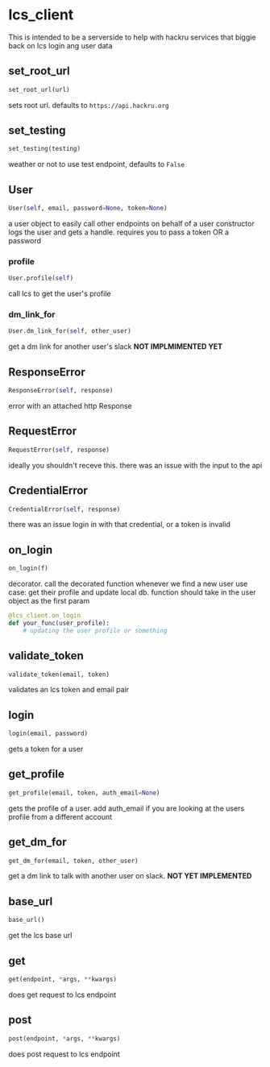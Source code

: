 <h1 id="lcs_client">lcs_client</h1>


This is intended to be a serverside to help with hackru services that biggie back
on lcs login ang user data

<h2 id="lcs_client.set_root_url">set_root_url</h2>

```python
set_root_url(url)
```
sets root url. defaults to `https://api.hackru.org`
<h2 id="lcs_client.set_testing">set_testing</h2>

```python
set_testing(testing)
```
weather or not to use test endpoint, defaults to `False`
<h2 id="lcs_client.User">User</h2>

```python
User(self, email, password=None, token=None)
```

a user object to easily call other endpoints on behalf of a user
constructor logs the user and gets a handle. requires you to pass a token OR a password

<h3 id="lcs_client.User.profile">profile</h3>

```python
User.profile(self)
```
call lcs to get the user's profile
<h3 id="lcs_client.User.dm_link_for">dm_link_for</h3>

```python
User.dm_link_for(self, other_user)
```
get a dm link for another user's slack __NOT IMPLMIMENTED YET__
<h2 id="lcs_client.ResponseError">ResponseError</h2>

```python
ResponseError(self, response)
```
error with an attached http Response
<h2 id="lcs_client.RequestError">RequestError</h2>

```python
RequestError(self, response)
```
ideally you shouldn't receve this. there was an issue with the input to the api
<h2 id="lcs_client.CredentialError">CredentialError</h2>

```python
CredentialError(self, response)
```
there was an issue login in with that credential, or a token is invalid
<h2 id="lcs_client.on_login">on_login</h2>

```python
on_login(f)
```

decorator. call the decorated function whenever we find a new user
use case: get their profile and update local db.
function should take in the user object as the first param

```python
@lcs_client.on_login
def your_func(user_profile):
    # updating the user profile or something
```

<h2 id="lcs_client.validate_token">validate_token</h2>

```python
validate_token(email, token)
```
validates an lcs token and email pair
<h2 id="lcs_client.login">login</h2>

```python
login(email, password)
```
gets a token for a user
<h2 id="lcs_client.get_profile">get_profile</h2>

```python
get_profile(email, token, auth_email=None)
```

gets the profile of a user. add auth_email if you are looking at the users profile
from a different account

<h2 id="lcs_client.get_dm_for">get_dm_for</h2>

```python
get_dm_for(email, token, other_user)
```

get a dm link to talk with another user on slack. __NOT YET IMPLEMENTED__

<h2 id="lcs_client.base_url">base_url</h2>

```python
base_url()
```
get the lcs base url
<h2 id="lcs_client.get">get</h2>

```python
get(endpoint, *args, **kwargs)
```
does get request to lcs endpoint
<h2 id="lcs_client.post">post</h2>

```python
post(endpoint, *args, **kwargs)
```
does post request to lcs endpoint
